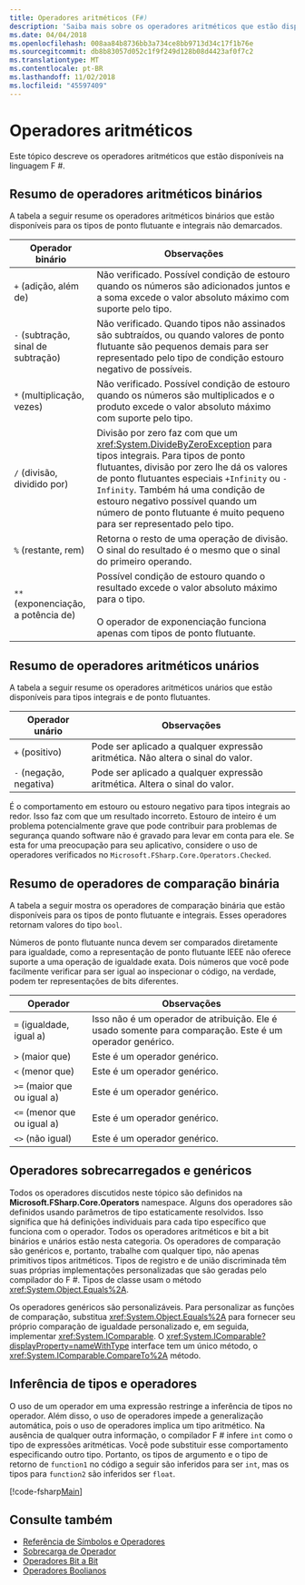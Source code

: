 ```yaml
---
title: Operadores aritméticos (F#)
description: 'Saiba mais sobre os operadores aritméticos que estão disponíveis na linguagem de programação F #.'
ms.date: 04/04/2018
ms.openlocfilehash: 008aa84b8736bb3a734ce8bb9713d34c17f1b76e
ms.sourcegitcommit: db8b83057d052c1f9f249d128b08d4423af0f7c2
ms.translationtype: MT
ms.contentlocale: pt-BR
ms.lasthandoff: 11/02/2018
ms.locfileid: "45597409"
---
```

# <a name="arithmetic-operators"></a>Operadores aritméticos

Este tópico descreve os operadores aritméticos que estão disponíveis na linguagem F #.

## <a name="summary-of-binary-arithmetic-operators"></a>Resumo de operadores aritméticos binários

A tabela a seguir resume os operadores aritméticos binários que estão disponíveis para os tipos de ponto flutuante e integrais não demarcados.

|Operador binário|Observações|
|---------------|-----|
|`+` (adição, além de)|Não verificado. Possível condição de estouro quando os números são adicionados juntos e a soma excede o valor absoluto máximo com suporte pelo tipo.|
|`-` (subtração, sinal de subtração)|Não verificado. Quando tipos não assinados são subtraídos, ou quando valores de ponto flutuante são pequenos demais para ser representado pelo tipo de condição estouro negativo de possíveis.|
|`*` (multiplicação, vezes)|Não verificado. Possível condição de estouro quando os números são multiplicados e o produto excede o valor absoluto máximo com suporte pelo tipo.|
|`/` (divisão, dividido por)|Divisão por zero faz com que um <xref:System.DivideByZeroException> para tipos integrais. Para tipos de ponto flutuantes, divisão por zero lhe dá os valores de ponto flutuantes especiais `+Infinity` ou `-Infinity`. Também há uma condição de estouro negativo possível quando um número de ponto flutuante é muito pequeno para ser representado pelo tipo.|
|`%` (restante, rem)|Retorna o resto de uma operação de divisão. O sinal do resultado é o mesmo que o sinal do primeiro operando.|
|`**` (exponenciação, a potência de)|Possível condição de estouro quando o resultado excede o valor absoluto máximo para o tipo.<br /><br />O operador de exponenciação funciona apenas com tipos de ponto flutuante.|

## <a name="summary-of-unary-arithmetic-operators"></a>Resumo de operadores aritméticos unários

A tabela a seguir resume os operadores aritméticos unários que estão disponíveis para tipos integrais e de ponto flutuantes.

|Operador unário|Observações|
|--------------|-----|
|`+` (positivo)|Pode ser aplicado a qualquer expressão aritmética. Não altera o sinal do valor.|
|`-` (negação, negativa)|Pode ser aplicado a qualquer expressão aritmética. Altera o sinal do valor.|
É o comportamento em estouro ou estouro negativo para tipos integrais ao redor. Isso faz com que um resultado incorreto. Estouro de inteiro é um problema potencialmente grave que pode contribuir para problemas de segurança quando software não é gravado para levar em conta para ele. Se esta for uma preocupação para seu aplicativo, considere o uso de operadores verificados no `Microsoft.FSharp.Core.Operators.Checked`.

## <a name="summary-of-binary-comparison-operators"></a>Resumo de operadores de comparação binária

A tabela a seguir mostra os operadores de comparação binária que estão disponíveis para os tipos de ponto flutuante e integrais. Esses operadores retornam valores do tipo `bool`.

Números de ponto flutuante nunca devem ser comparados diretamente para igualdade, como a representação de ponto flutuante IEEE não oferece suporte a uma operação de igualdade exata. Dois números que você pode facilmente verificar para ser igual ao inspecionar o código, na verdade, podem ter representações de bits diferentes.

|Operador|Observações|
|--------|-----|
|`=` (igualdade, igual a)|Isso não é um operador de atribuição. Ele é usado somente para comparação. Este é um operador genérico.|
|`>` (maior que)|Este é um operador genérico.|
|`<` (menor que)|Este é um operador genérico.|
|`>=` (maior que ou igual a)|Este é um operador genérico.|
|`<=` (menor que ou igual a)|Este é um operador genérico.|
|`<>` (não igual)|Este é um operador genérico.|

## <a name="overloaded-and-generic-operators"></a>Operadores sobrecarregados e genéricos

Todos os operadores discutidos neste tópico são definidos na **Microsoft.FSharp.Core.Operators** namespace. Alguns dos operadores são definidos usando parâmetros de tipo estaticamente resolvidos. Isso significa que há definições individuais para cada tipo específico que funciona com o operador. Todos os operadores aritméticos e bit a bit binários e unários estão nesta categoria. Os operadores de comparação são genéricos e, portanto, trabalhe com qualquer tipo, não apenas primitivos tipos aritméticos. Tipos de registro e de união discriminada têm suas próprias implementações personalizadas que são geradas pelo compilador do F #. Tipos de classe usam o método <xref:System.Object.Equals%2A>.

Os operadores genéricos são personalizáveis. Para personalizar as funções de comparação, substitua <xref:System.Object.Equals%2A> para fornecer seu próprio comparação de igualdade personalizado e, em seguida, implementar <xref:System.IComparable>. O <xref:System.IComparable?displayProperty=nameWithType> interface tem um único método, o <xref:System.IComparable.CompareTo%2A> método.

## <a name="operators-and-type-inference"></a>Inferência de tipos e operadores

O uso de um operador em uma expressão restringe a inferência de tipos no operador. Além disso, o uso de operadores impede a generalização automática, pois o uso de operadores implica um tipo aritmético. Na ausência de qualquer outra informação, o compilador F # infere `int` como o tipo de expressões aritméticas. Você pode substituir esse comportamento especificando outro tipo. Portanto, os tipos de argumento e o tipo de retorno de `function1` no código a seguir são inferidos para ser `int`, mas os tipos para `function2` são inferidos ser `float`.

[!code-fsharp[Main](../../../../samples/snippets/fsharp/lang-ref-1/snippet3501.fs)]

## <a name="see-also"></a>Consulte também

- [Referência de Símbolos e Operadores](index.md)
- [Sobrecarga de Operador](../operator-overloading.md)
- [Operadores Bit a Bit](bitwise-operators.md)
- [Operadores Boolianos](boolean-operators.md)
